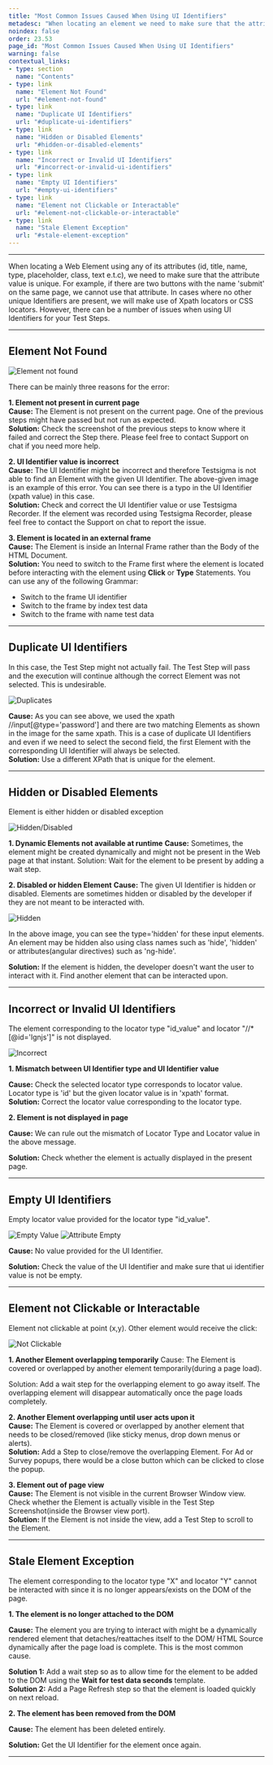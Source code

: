 ```yaml
---
title: "Most Common Issues Caused When Using UI Identifiers"
metadesc: "When locating an element we need to make sure that the attribute value is unique. This article discusses most common issues caused when using UI identifiers"
noindex: false
order: 23.53
page_id: "Most Common Issues Caused When Using UI Identifiers"
warning: false
contextual_links:
- type: section
  name: "Contents"
- type: link
  name: "Element Not Found"
  url: "#element-not-found"
- type: link
  name: "Duplicate UI Identifiers"
  url: "#duplicate-ui-identifiers"
- type: link
  name: "Hidden or Disabled Elements"
  url: "#hidden-or-disabled-elements"
- type: link
  name: "Incorrect or Invalid UI Identifiers"
  url: "#incorrect-or-invalid-ui-identifiers"
- type: link
  name: "Empty UI Identifiers"
  url: "#empty-ui-identifiers"
- type: link
  name: "Element not Clickable or Interactable"
  url: "#element-not-clickable-or-interactable"
- type: link
  name: "Stale Element Exception"
  url: "#stale-element-exception"
---
```


---

When locating a Web Element using any of its attributes (id, title, name, type, placeholder, class, text e.t.c), we need to make sure that the attribute value is unique. For example, if there are two buttons with the name 'submit' on the same page, we cannot use that attribute. In cases where no other unique Identifiers are present, we will make use of Xpath locators or CSS locators. However, there can be a number of issues when using UI Identifiers for your Test Steps. 

---

## **Element Not Found**

![Element not found](https://s3.amazonaws.com/cdn.freshdesk.com/data/helpdesk/attachments/production/32005631287/original/AHZqtEGcS3xG9gnGBGoDLAFlcJqdOcQi7g.png?1563957746)

There can be mainly three reasons for the error:

**1. Element not present in current page** <br>
**Cause:** The Element is not present on the current page. One of the previous steps might have passed but not run as expected.<br>
**Solution:** Check the screenshot of the previous steps to know where it failed and correct the Step there. Please feel free to contact Support on chat if you need more help. <br>

**2. UI Identifier value is incorrect** <br>
**Cause:** The UI Identifier might be incorrect and therefore Testsigma is not able to find an Element with the given UI Identifier. The above-given image is an example of this error. You can see there is a typo in the UI Identifier (xpath value) in this case. <br>
**Solution:** Check and correct the UI Identifier value or use Testsigma Recorder. If the element was recorded using Testsigma Recorder, please feel free to contact the Support on chat to report the issue. <br>

**3. Element is located in an external frame** <br>
**Cause:** The Element is inside an Internal Frame rather than the Body of the HTML Document. <br>
**Solution:** You need to switch to the Frame first where the element is located before interacting with the element using **Click** or **Type** Statements. You can use any of the following Grammar: <br>
- Switch to the frame UI identifier
- Switch to the frame by index test data
- Switch to the frame with name test data

---

## **Duplicate UI Identifiers**

In this case, the Test Step might not actually fail. The Test Step will pass and the execution will continue although the correct Element was not selected. This is undesirable.

![Duplicates](https://s3.amazonaws.com/cdn.freshdesk.com/data/helpdesk/attachments/production/32003704320/original/1ijoBxZdM6OA1SX0dSCXIzXEaqfyHIw09A.png?1542495232)

**Cause:** As you can see above, we used the xpath //input[@type='password'] and there are two matching Elements as shown in the image for the same xpath. This is a case of duplicate UI Identifiers and even if we need to select the second field, the first Element with the corresponding UI Identifier will always be selected. <br>
**Solution:** Use a different XPath that is unique for the element.

---

## **Hidden or Disabled Elements**

Element is either hidden or disabled exception

![Hidden/Disabled](https://s3.amazonaws.com/cdn.freshdesk.com/data/helpdesk/attachments/production/32003375097/original/yf8rFzpJK2uroAA-zhRDEsevc5R4o3mJzw.png?1538651831)

**1. Dynamic Elements not available at runtime**
**Cause:** Sometimes, the element might be created dynamically and might not be present in the Web page at that instant.
Solution: Wait for the element to be present by adding a wait step.



**2. Disabled or hidden Element**
**Cause:** The given UI Identifier is hidden or disabled. Elements are sometimes hidden or disabled by the developer if they are not meant to be interacted with.

![Hidden](https://s3.amazonaws.com/cdn.freshdesk.com/data/helpdesk/attachments/production/32003704323/original/UHJ7h9ZeMIXuWm_n4irI3tyI4Us0y6Iq4A.png?1542495544)

In the above image, you can see the type='hidden' for these input elements. An element may be hidden also using class names such as 'hide', 'hidden' or attributes(angular directives) such as 'ng-hide'.

**Solution:** If the element is hidden, the developer doesn't want the user to interact with it. Find another element that can be interacted upon.

---

## **Incorrect or Invalid UI Identifiers**

The element corresponding to the locator type "id_value" and locator "//*[@id='lgnjs']" is not displayed.

![Incorrect](https://s3.amazonaws.com/cdn.freshdesk.com/data/helpdesk/attachments/production/32003375388/original/K4515ysgaEzsKRj7uWv8sGUnKnhMMSPycw.png?1538653598)

**1. Mismatch between UI Identifier type and UI Identifier value**

**Cause:** Check the selected locator type corresponds to locator value. Locator type is 'id' but the given locator value is in 'xpath' format.<br>
**Solution:** Correct the locator value corresponding to the locator type.



**2. Element is not displayed in page**

**Cause:** We can rule out the mismatch of Locator Type and Locator value in the above message.<br>

**Solution:** Check whether the element is actually displayed in the present page.

---

## **Empty UI Identifiers**

Empty locator value provided for the locator type "id_value".

![Empty Value](https://s3.amazonaws.com/cdn.freshdesk.com/data/helpdesk/attachments/production/32005631374/original/IdgiyefyGoJymHH3I66F-JnJHhT6yLMK8A.png?1563958543)
![Attribute Empty](https://s3.amazonaws.com/cdn.freshdesk.com/data/helpdesk/attachments/production/32005626076/original/5PQ_QJb_1Oppy6H6dFwqpVd_AyNtoAorsw.png?1563888775)

**Cause:** No value provided for the UI Identifier. <br>

**Solution:** Check the value of the UI Identifier and make sure that ui identifier value is not be empty.

---

## **Element not Clickable or Interactable**

Element not clickable at point (x,y). Other element would receive the click:

![Not Clickable](https://s3.amazonaws.com/cdn.freshdesk.com/data/helpdesk/attachments/production/32003704342/original/vHK8wszMAWtsAGtNq8pewfBghREF4oKRMg.gif?1542498213)

**1. Another Element overlapping temporarily**
Cause: The Element is covered or overlapped by another element temporarily(during a page load).

Solution: Add a wait step for the overlapping element to go away itself. The overlapping element will disappear automatically once the page loads completely.



**2. Another Element overlapping until user acts upon it**<br>
**Cause:** The Element is covered or overlapped by another element that needs to be closed/removed (like sticky menus, drop down menus or alerts). <br>
**Solution:** Add a Step to close/remove the overlapping Element. For Ad or Survey popups, there would be a close button which can be clicked to close the popup.



**3. Element out of page view** <br>
**Cause:** The Element is not visible in the current Browser Window view. Check whether the Element is actually visible in the Test Step Screenshot(inside the Browser view port). <br>
**Solution:** If the Element is not inside the view, add a Test Step to scroll to the Element.

---

## **Stale Element Exception**

The element corresponding to the locator type "X" and locator "Y" cannot be interacted with since it is no longer appears/exists on the DOM of the page.

**1. The element is no longer attached to the DOM**

**Cause:** The element you are trying to interact with might be a dynamically rendered element that detaches/reattaches itself to the DOM/ HTML Source dynamically after the page load is complete. This is the most common cause. <br>

**Solution 1:** Add a wait step so as to allow time for the element to be added to the DOM using the **Wait for test data seconds** template. <br>
**Solution 2:** Add a Page Refresh step so that the element is loaded quickly on next reload.


**2. The element has been removed from the DOM**

**Cause:** The element has been deleted entirely. <br>

**Solution:** Get the UI Identifier for the element once again.


---